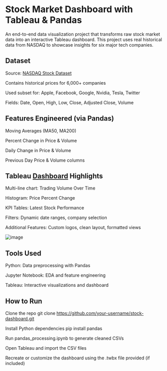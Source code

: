 # Stock Market Dashboard with Tableau & Pandas
An end-to-end data visualization project that transforms raw stock market data into an interactive Tableau dashboard. This project uses real historical data from NASDAQ to showcase insights for six major tech companies.

## Dataset
Source: [NASDAQ Stock Dataset](https://www.kaggle.com/datasets/jacksoncrow/stock-market-dataset)

Contains historical prices for 6,000+ companies

Used subset for: Apple, Facebook, Google, Nvidia, Tesla, Twitter

Fields: Date, Open, High, Low, Close, Adjusted Close, Volume

## Features Engineered (via Pandas)
Moving Averages (MA50, MA200)

Percent Change in Price & Volume

Daily Change in Price & Volume

Previous Day Price & Volume columns

## Tableau [Dashboard](https://public.tableau.com/views/Stocks_17134694464150/Dashboard1?:language=en-US&:sid=&:redirect=auth&:display_count=n&:origin=viz_share_link) Highlights

Multi-line chart: Trading Volume Over Time

Histogram: Price Percent Change

KPI Tables: Latest Stock Performance

Filters: Dynamic date ranges, company selection

Additional Features: Custom logos, clean layout, formatted views

![image](https://github.com/user-attachments/assets/f9e410a4-1aca-496a-b220-bb3bb04163d9)

## Tools Used
Python: Data preprocessing with Pandas

Jupyter Notebook: EDA and feature engineering

Tableau: Interactive visualizations and dashboard

## How to Run
Clone the repo
git clone https://github.com/your-username/stock-dashboard.git

Install Python dependencies
pip install pandas

Run pandas_processing.ipynb to generate cleaned CSVs

Open Tableau and import the CSV files

Recreate or customize the dashboard using the .twbx file provided (if included)
